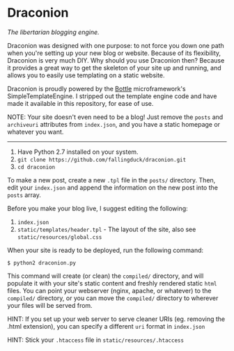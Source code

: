 # Draconion

*The libertarian blogging engine.*

Draconion was designed with one purpose: to not force you down one path when you're setting up your new blog or website. Because of its flexibility, Draconion is very much DIY. Why should you use Draconion then? Because it provides a great way to get the skeleton of your site up and running, and allows you to easily use templating on a static website.

Draconion is proudly powered by the [Bottle](http://bottlepy.org) microframework's SimpleTemplateEngine. I stripped out the template engine code and have made it available in this repository, for ease of use.

NOTE: Your site doesn't even need to be a blog! Just remove the `posts` and `archiveuri` attributes from `index.json`, and you have a static homepage or whatever you want.

---

1. Have Python 2.7 installed on your system.
2. `git clone https://github.com/fallingduck/draconion.git`
3. `cd draconion`

To make a new post, create a new `.tpl` file in the `posts/` directory. Then, edit your `index.json` and append the information on the new post into the `posts` array.

Before you make your blog live, I suggest editing the following:

1. `index.json`
2. `static/templates/header.tpl` - The layout of the site, also see `static/resources/global.css`

When your site is ready to be deployed, run the following command:

`$ python2 draconion.py`

This command will create (or clean) the `compiled/` directory, and will populate it with your site's static content and freshly rendered static `html` files. You can point your webserver (nginx, apache, or whatever) to the `compiled/` directory, or you can move the `compiled/` directory to wherever your files will be served from.

HINT: If you set up your web server to serve cleaner URIs (eg. removing the .html extension), you can specify a different `uri` format in `index.json`

HINT: Stick your `.htaccess` file in `static/resources/.htaccess`
